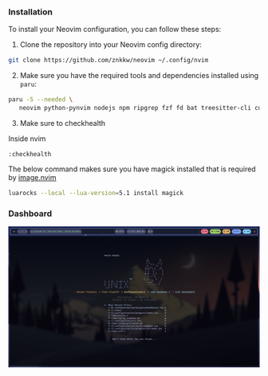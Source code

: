 ### Installation

To install your Neovim configuration, you can follow these steps:

1. Clone the repository into your Neovim config directory:

```bash
git clone https://github.com/znkkw/neovim ~/.config/nvim
```

2. Make sure you have the required tools and dependencies installed using `paru`:

```bash
paru -S --needed \
   neovim python-pynvim nodejs npm ripgrep fzf fd bat treesitter-cli curl ueberzugpp imagemagick lua51
```

3. Make sure to checkhealth

Inside nvim

```
:checkhealth
```

The below command makes sure you have magick installed that is required by [image.nvim](https://github.com/3rd/image.nvim)
```bash
luarocks --local --lua-version=5.1 install magick
```
### Dashboard
![Dashboard](./assets/image.png)
